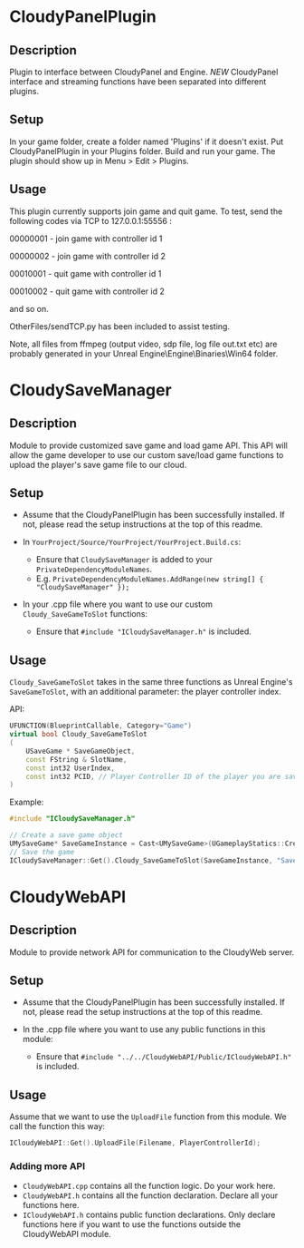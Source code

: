 # CloudyPanelPlugin
## Description

Plugin to interface between CloudyPanel and Engine. *NEW* CloudyPanel interface and streaming functions have been separated into different plugins.

## Setup

In your game folder, create a folder named 'Plugins' if it doesn't exist. Put CloudyPanelPlugin in your Plugins folder. Build and run your game. The plugin should show up in Menu > Edit > Plugins.

## Usage

This plugin currently supports join game and quit game. To test, send the following codes via TCP to 127.0.0.1:55556 :

00000001 - join game with controller id 1

00000002 - join game with controller id 2

00010001 - quit game with controller id 1

00010002 - quit game with controller id 2

and so on. 

OtherFiles/sendTCP.py has been included to assist testing.

Note, all files from ffmpeg (output video, sdp file, log file out.txt etc) are probably generated in your Unreal Engine\Engine\Binaries\Win64 folder.

# CloudySaveManager
## Description

Module to provide customized save game and load game API. This API will allow the game developer to use our custom save/load game functions to upload the player's save game file to our cloud.

## Setup
- Assume that the CloudyPanelPlugin has been successfully installed. If not, please read the setup instructions at the top of this readme.

- In `YourProject/Source/YourProject/YourProject.Build.cs`:
  - Ensure that `CloudySaveManager` is added to your `PrivateDependencyModuleNames`. 
  - E.g. `PrivateDependencyModuleNames.AddRange(new string[] { "CloudySaveManager" });`

- In your .cpp file where you want to use our custom `Cloudy_SaveGameToSlot` functions: 
  - Ensure that `#include "ICloudySaveManager.h"` is included.

## Usage
`Cloudy_SaveGameToSlot` takes in the same three functions as Unreal Engine's `SaveGameToSlot`, with an additional parameter: the player controller index.

API:
```cpp
UFUNCTION(BlueprintCallable, Category="Game")
virtual bool Cloudy_SaveGameToSlot
(
    USaveGame * SaveGameObject,
    const FString & SlotName,
    const int32 UserIndex,
    const int32 PCID, // Player Controller ID of the player you are saving
)
```

Example: 
```cpp
#include "ICloudySaveManager.h"

// Create a save game object
UMySaveGame* SaveGameInstance = Cast<UMySaveGame>(UGameplayStatics::CreateSaveGameObject(UMySaveGame::StaticClass()));
// Save the game
ICloudySaveManager::Get().Cloudy_SaveGameToSlot(SaveGameInstance, "SaveGame1", SaveGameInstance->UserIndex, 0);
```

# CloudyWebAPI
## Description

Module to provide network API for communication to the CloudyWeb server.

## Setup
- Assume that the CloudyPanelPlugin has been successfully installed. If not, please read the setup instructions at the top of this readme.

- In the .cpp file where you want to use any public functions in this module: 
  - Ensure that `#include "../../CloudyWebAPI/Public/ICloudyWebAPI.h"` is included.
  
## Usage
Assume that we want to use the `UploadFile` function from this module. We call the function this way:

```cpp
ICloudyWebAPI::Get().UploadFile(Filename, PlayerControllerId);
```

### Adding more API
- `CloudyWebAPI.cpp` contains all the function logic. Do your work here.
- `CloudyWebAPI.h` contains all the function declaration. Declare all your functions here.
- `ICloudyWebAPI.h` contains public function declarations. Only declare functions here if you want to use the functions outside the CloudyWebAPI module.
